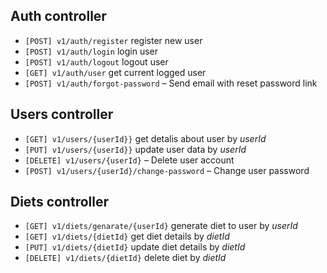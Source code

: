 ## Auth controller 
- `[POST] v1/auth/register` register new user
- `[POST] v1/auth/login` login user
- `[POST] v1/auth/logout` logout user
- `[GET] v1/auth/user` get current logged user
- `[POST] v1/auth/forgot-password` – Send email with reset password link
  
## Users controller
- `[GET] v1/users/{userId}}` get detalis about user by _userId_ 
- `[PUT] v1/users/{userId}}` update user data by _userId_ 
- `[DELETE] v1/users/{userId}` – Delete user account
- `[POST] v1/users/{userId}/change-password` – Change user password

## Diets controller
- `[GET] v1/diets/genarate/{userId}` generate diet to user by _userId_ 
- `[GET] v1/diets/{dietId}` get diet details by _dietId_ 
- `[PUT] v1/diets/{dietId}` update diet details by _dietId_ 
- `[DELETE] v1/diets/{dietId}` delete diet by _dietId_ 